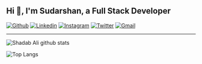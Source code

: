 ## Hi 👋, I'm Sudarshan, a Full Stack Developer ##

[![Github](https://img.shields.io/badge/-Github-000?style=flat&logo=Github&logoColor=white)](https://github.com/sahdab-me)
[![Linkedin](https://img.shields.io/badge/-LinkedIn-blue?style=flat&logo=Linkedin&logoColor=white)](https://www.linkedin.com/in/shadabali604)
[![Instagram](https://img.shields.io/badge/-Instagram-c13584?style=flat&labelColor=c13584&logo=instagram&logoColor=white)](https://www.instagram.com/shadab07ali/)
[![Twitter](https://img.shields.io/badge/-Twitter-1ca0f1?style=flat-square&labelColor=1ca0f1&logo=twitter&logoColor=white&link=https://twitter.com/dev_shadab)](https://twitter.com/dev_shadab)
[![Gmail](https://img.shields.io/badge/-Gmail-c14438?style=flat&logo=Gmail&logoColor=white)](mailto:shadabali604@gmail.com)
&nbsp;

----------------------------------------------------------------------------------------------------------------------------

![Shadab Ali github stats](https://github-readme-stats.vercel.app/api?username=shadab-me&hide=["issues"]&show_icons=true)

![Top Langs](https://github-readme-stats.vercel.app/api/top-langs/?username=shadab-me&layout=compact&theme=darcula&langs_count=10)
